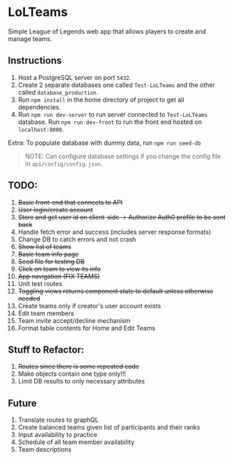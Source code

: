 # LoLTeams
Simple League of Legends web app that allows players to create and manage teams.

## Instructions
1. Host a PostgreSQL server on port `5432`.
2. Create 2 separate databases one called `Test-LoLTeams` and the other called `database_production`.
3. Run `npm install` in the home directory of project to get all dependencies.
4. Run `npm run dev-server` to run server connected to `Test-LoLTeams` database. Run `npm run dev-front` to run the front end hosted on `localhost:8080`.

Extra: To populate database with dummy data, run `npm run seed-db`

>NOTE: Can configure database settings if you change the config file in `api/config/config.json`.

## TODO:
1. ~~Basic front-end that connects to API~~
2. ~~User login/create account~~
3. ~~Store and get user id on client-side -> Authorize Auth0 profile to be sent back~~
4. Handle fetch error and success (includes server response formats)
5. Change DB to catch errors and not crash
6. ~~Show list of teams~~
7. ~~Basic team info page~~
8. ~~Seed file for testing DB~~
9. ~~Click on team to view its info~~
10. ~~App navigation (FIX TEAMS)~~
11. Unit test routes
12. ~~Toggling views returns component state to default unless otherwise needed~~
13. Create teams only if creator's user account exists
14. Edit team members
15. Team invite accept/decline mechanism
16. Format table contents for Home and Edit Teams


## Stuff to Refactor:
1. ~~Routes since there is some repeated code~~
2. Make objects contain one type only!!!
3. Limit DB results to only necessary attributes


## Future
1. Translate routes to graphQL
2. Create balanced teams given list of participants and their ranks
3. Input availability to practice
4. Schedule of all team member availability
5. Team descriptions
